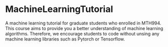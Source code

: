 # MachineLearningTutorial
A machine learning tutorial for graduate students who enrolled in MTH994. This course aims to provide you a better understanding of machine learning algorithms. Therefore, we encourage students to code without unsing any machine learning libraries such as Pytorch or Tensorflow. 
